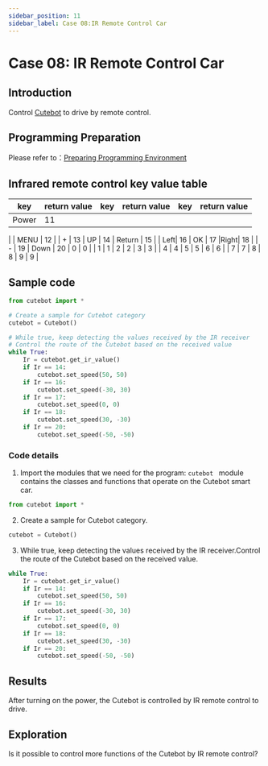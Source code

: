 ```yaml
---
sidebar_position: 11
sidebar_label: Case 08:IR Remote Control Car
---
```


# Case 08: IR Remote Control Car

## Introduction
Control [Cutebot](https://shop.elecfreaks.com/products/elecfreaks-pico-ed-smart-cutebot-kit-with-pico-ed-board?_pos=2&_sid=40bbc85e4&_ss=r)  to drive by remote control.
## Programming Preparation
Please refer to：[Preparing Programming Environment](http://www.elecfreaks.com/learn-en/pico-ed-kit/pico-ed-cutebot-kit/preparation-for-the-programming.html)
##  Infrared remote control key value table

| key | return value | key | return value | key | return value |
| --- | --- | --- | --- | --- | --- |
| Power | 11 |||||
 |
 | MENU | 12 |
| + | 13 | UP | 14 | Return | 15 |
| Left| 16 | OK | 17 |Right| 18 |
| - | 19 | Down | 20 | 0 | 0 |
| 1 | 1 | 2 | 2 | 3 | 3 |
| 4 | 4 | 5 | 5 | 6 | 6 |
| 7 | 7 | 8 | 8 | 9 | 9 |

## Sample code
```python
from cutebot import *

# Create a sample for Cutebot category
cutebot = Cutebot()

# While true, keep detecting the values received by the IR receiver
# Control the route of the Cutebot based on the received value
while True:
    Ir = cutebot.get_ir_value()
    if Ir == 14:
        cutebot.set_speed(50, 50)
    if Ir == 16:
        cutebot.set_speed(-30, 30)
    if Ir == 17:
        cutebot.set_speed(0, 0)
    if Ir == 18:
        cutebot.set_speed(30, -30)
    if Ir == 20:
        cutebot.set_speed(-50, -50)
```
###  Code details

1. Import the modules that we need for the program: `cutebot ` module contains the classes and functions that operate on the Cutebot smart car.
```python
from cutebot import *
```

2. Create a sample for Cutebot category.
```python
cutebot = Cutebot()
```

3. While true, keep detecting the values received by the IR receiver.Control the route of the Cutebot based on the received value.
```python
while True:
    Ir = cutebot.get_ir_value()
    if Ir == 14:
        cutebot.set_speed(50, 50)
    if Ir == 16:
        cutebot.set_speed(-30, 30)
    if Ir == 17:
        cutebot.set_speed(0, 0)
    if Ir == 18:
        cutebot.set_speed(30, -30)
    if Ir == 20:
        cutebot.set_speed(-50, -50)
```
## Results
After turning on the power, the Cutebot is controlled by IR remote control to drive.
## Exploration
Is it possible to control more functions of the Cutebot by IR remote control?
